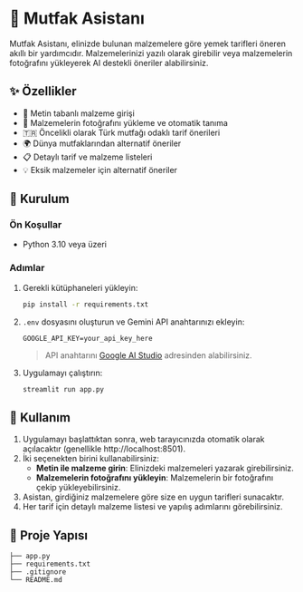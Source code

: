 # 🍳 Mutfak Asistanı

Mutfak Asistanı, elinizde bulunan malzemelere göre yemek tarifleri öneren akıllı bir yardımcıdır. Malzemelerinizi yazılı olarak girebilir veya malzemelerin fotoğrafını yükleyerek AI destekli öneriler alabilirsiniz.


## ✨ Özellikler

- 📝 Metin tabanlı malzeme girişi
- 📸 Malzemelerin fotoğrafını yükleme ve otomatik tanıma
- 🇹🇷 Öncelikli olarak Türk mutfağı odaklı tarif önerileri
- 🌍 Dünya mutfaklarından alternatif öneriler
- 📋 Detaylı tarif ve malzeme listeleri
- 💡 Eksik malzemeler için alternatif öneriler

## 🚀 Kurulum

### Ön Koşullar

- Python 3.10 veya üzeri

### Adımlar

1. Gerekli kütüphaneleri yükleyin:
   ```bash
   pip install -r requirements.txt
   ```

2. `.env` dosyasını oluşturun ve Gemini API anahtarınızı ekleyin:
   ```
   GOOGLE_API_KEY=your_api_key_here
   ```
   
   > API anahtarını [Google AI Studio](https://aistudio.google.com/app/apikey) adresinden alabilirsiniz.

3. Uygulamayı çalıştırın:
   ```bash
   streamlit run app.py
   ```

## 📖 Kullanım

1. Uygulamayı başlattıktan sonra, web tarayıcınızda otomatik olarak açılacaktır (genellikle http://localhost:8501).
2. İki seçenekten birini kullanabilirsiniz:
   - **Metin ile malzeme girin**: Elinizdeki malzemeleri yazarak girebilirsiniz.
   - **Malzemelerin fotoğrafını yükleyin**: Malzemelerin bir fotoğrafını çekip yükleyebilirsiniz.
3. Asistan, girdiğiniz malzemelere göre size en uygun tarifleri sunacaktır.
4. Her tarif için detaylı malzeme listesi ve yapılış adımlarını görebilirsiniz.



## 📂 Proje Yapısı

```mutfak-asistani/
├── app.py                 
├── requirements.txt       
├── .gitignore             
└── README.md 
```
